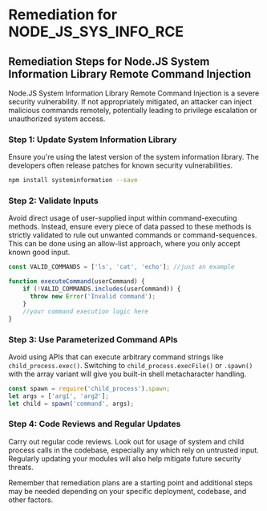 # Remediation for NODE_JS_SYS_INFO_RCE

## Remediation Steps for Node.JS System Information Library Remote Command Injection
Node.JS System Information Library Remote Command Injection is a severe security vulnerability. If not appropriately mitigated, an attacker can inject malicious commands remotely, potentially leading to privilege escalation or unauthorized system access.

### Step 1: Update System Information Library
Ensure you're using the latest version of the system information library. The developers often release patches for known security vulnerabilities.
```bash
npm install systeminformation --save
```

### Step 2: Validate Inputs
Avoid direct usage of user-supplied input within command-executing methods. Instead, ensure every piece of data passed to these methods is strictly validated to rule out unwanted commands or command-sequences. This can be done using an allow-list approach, where you only accept known good input.

```javascript
const VALID_COMMANDS = ['ls', 'cat', 'echo']; //just an example

function executeCommand(userCommand) {
    if (!VALID_COMMANDS.includes(userCommand)) {
      throw new Error('Invalid command');
    }
    //your command execution logic here
}
```

### Step 3: Use Parameterized Command APIs
Avoid using APIs that can execute arbitrary command strings like `child_process.exec()`. Switching to `child_process.execFile()` or `.spawn()` with the array variant will give you built-in shell metacharacter handling.

```javascript
const spawn = require('child_process').spawn;
let args = ['arg1', 'arg2'];
let child = spawn('command', args);
```

### Step 4: Code Reviews and Regular Updates
Carry out regular code reviews. Look out for usage of system and child process calls in the codebase, especially any which rely on untrusted input. Regularly updating your modules will also help mitigate future security threats.

Remember that remediation plans are a starting point and additional steps may be needed depending on your specific deployment, codebase, and other factors.